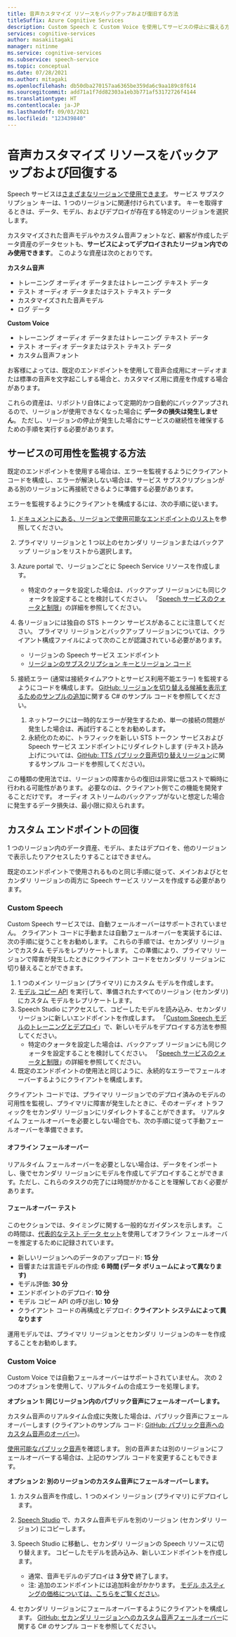 ```yaml
---
title: 音声カスタマイズ リソースをバックアップおよび復旧する方法
titleSuffix: Azure Cognitive Services
description: Custom Speech と Custom Voice を使用してサービスの停止に備える方法について説明します。
services: cognitive-services
author: masakiitagaki
manager: nitinme
ms.service: cognitive-services
ms.subservice: speech-service
ms.topic: conceptual
ms.date: 07/28/2021
ms.author: mitagaki
ms.openlocfilehash: db50dba270157aa6365be359da6c9aa189c8f614
ms.sourcegitcommit: add71a1f7dd82303a1eb3b771af53172726f4144
ms.translationtype: HT
ms.contentlocale: ja-JP
ms.lasthandoff: 09/03/2021
ms.locfileid: "123439840"
---
```

# <a name="backup-and-recover-speech-customization-resources"></a>音声カスタマイズ リソースをバックアップおよび回復する

Speech サービスは[さまざまなリージョンで使用できます](/azure/cognitive-services/speech-service/regions)。 サービス サブスクリプション キーは、1 つのリージョンに関連付けられています。 キーを取得するときは、データ、モデル、およびデプロイが存在する特定のリージョンを選択します。

カスタマイズされた音声モデルやカスタム音声フォントなど、顧客が作成したデータ資産のデータセットも、**サービスによってデプロイされたリージョン内でのみ使用できます**。 このような資産は次のとおりです。

**カスタム音声**
-   トレーニング オーディオ データまたはトレーニング テキスト データ
-   テスト オーディオ データまたはテスト テキスト データ
-   カスタマイズされた音声モデル
-   ログ データ

**Custom Voice**
-   トレーニング オーディオ データまたはトレーニング テキスト データ
-   テスト オーディオ データまたはテスト テキスト データ
-   カスタム音声フォント

お客様によっては、既定のエンドポイントを使用して音声合成用にオーディオまたは標準の音声を文字起こしする場合と、カスタマイズ用に資産を作成する場合があります。

これらの資産は、リポジトリ自体によって定期的かつ自動的にバックアップされるので、リージョンが使用できなくなった場合に **データの損失は発生しません**。 ただし、リージョンの停止が発生した場合にサービスの継続性を確保するための手順を実行する必要があります。

## <a name="how-to-monitor-service-availability"></a>サービスの可用性を監視する方法

既定のエンドポイントを使用する場合は、エラーを監視するようにクライアント コードを構成し、エラーが解決しない場合は、サービス サブスクリプションがある別のリージョンに再接続できるように準備する必要があります。

エラーを監視するようにクライアントを構成するには、次の手順に従います。

1.  [ドキュメントにある、リージョンで使用可能なエンドポイントのリスト](/azure/cognitive-services/speech-service/rest-speech-to-text)を参照してください。
2.  プライマリ リージョンと 1 つ以上のセカンダリ リージョンまたはバックアップ リージョンをリストから選択します。
3. Azure portal で、リージョンごとに Speech Service リソースを作成します。
    -  特定のクォータを設定した場合は、バックアップ リージョンにも同じクォータを設定することを検討してください。 「[Speech サービスのクォータと制限](/azure/cognitive-services/speech-service/speech-services-quotas-and-limits)」の詳細を参照してください。

4.  各リージョンには独自の STS トークン サービスがあることに注意してください。 プライマリ リージョンとバックアップ リージョンについては、クライアント構成ファイルによって次のことが認識されている必要があります。
    -  リージョンの Speech サービス エンドポイント
    -  [リージョンのサブスクリプション キーとリージョン コード](/azure/cognitive-services/speech-service/rest-speech-to-text)

5.  接続エラー (通常は接続タイムアウトとサービス利用不能エラー) を監視するようにコードを構成します。 [GitHub: リージョンを切り替える候補を表示するためのサンプルの追加](https://github.com/Azure-Samples/cognitive-services-speech-sdk/blob/fa6428a0837779cbeae172688e0286625e340942/samples/csharp/sharedcontent/console/speech_recognition_samples.cs#L965)に関する C# のサンプル コードを参照してください。

    1.  ネットワークには一時的なエラーが発生するため、単一の接続の問題が発生した場合は、再試行することをお勧めします。
    2.  永続化のために、トラフィックを新しい STS トークン サービスおよび Speech サービス エンドポイントにリダイレクトします (テキスト読み上げについては、[GitHub: TTS パブリック音声切り替えリージョン](https://github.com/Azure-Samples/cognitive-services-speech-sdk/blob/master/samples/csharp/sharedcontent/console/speech_synthesis_samples.cs#L880)に関するサンプル コードを参照してください)。

この種類の使用法では、リージョンの障害からの復旧は非常に低コストで瞬時に行われる可能性があります。 必要なのは、クライアント側でこの機能を開発することだけです。 オーディオ ストリームのバックアップがないと想定した場合に発生するデータ損失は、最小限に抑えられます。

## <a name="custom-endpoint-recovery"></a>カスタム エンドポイントの回復

1 つのリージョン内のデータ資産、モデル、またはデプロイを、他のリージョンで表示したりアクセスしたりすることはできません。

既定のエンドポイントで使用されるものと同じ手順に従って、メインおよびとセカンダリ リージョンの両方に Speech サービス リソースを作成する必要があります。

### <a name="custom-speech"></a>Custom Speech

Custom Speech サービスでは、自動フェールオーバーはサポートされていません。 クライアント コードに手動または自動フェールオーバーを実装するには、次の手順に従うことをお勧めします。 これらの手順では、セカンダリ リージョンでカスタム モデルをレプリケートします。 この準備により、プライマリ リージョンで障害が発生したときにクライアント コードをセカンダリ リージョンに切り替えることができます。

1.  1 つのメイン リージョン (プライマリ) にカスタム モデルを作成します。
2.  [モデル コピー API](https://eastus2.dev.cognitive.microsoft.com/docs/services/speech-to-text-api-v3-0/operations/CopyModelToSubscription) を実行して、準備されたすべてのリージョン (セカンダリ) にカスタム モデルをレプリケートします。
3.  Speech Studio にアクセスして、コピーしたモデルを読み込み、セカンダリ リージョンに新しいエンドポイントを作成します。 「[Custom Speech モデルのトレーニングとデプロイ](/azure/cognitive-services/speech-service/how-to-custom-speech-train-model)」で、新しいモデルをデプロイする方法を参照してください。
    -  特定のクォータを設定した場合は、バックアップ リージョンにも同じクォータを設定することを検討してください。 「[Speech サービスのクォータと制限](/azure/cognitive-services/speech-service/speech-services-quotas-and-limits)」の詳細を参照してください。
4.  既定のエンドポイントの使用法と同じように、永続的なエラーでフェールオーバーするようにクライアントを構成します。

クライアント コードでは、プライマリ リージョンでのデプロイ済みのモデルの可用性を監視し、プライマリに障害が発生したときに、そのオーディオ トラフィックをセカンダリ リージョンにリダイレクトすることができます。 リアルタイム フェールオーバーを必要としない場合でも、次の手順に従って手動フェールオーバーを準備できます。

#### <a name="offline-failover"></a>オフライン フェールオーバー

リアルタイム フェールオーバーを必要としない場合は、データをインポートし、後でセカンダリ リージョンにモデルを作成してデプロイすることができます。ただし、これらのタスクの完了には時間がかかることを理解しておく必要があります。

#### <a name="failover-tests"></a>フェールオーバー テスト

このセクションでは、タイミングに関する一般的なガイダンスを示します。 この時間は、[代表的なテスト データ セット](https://github.com/microsoft/Cognitive-Custom-Speech-Service)を使用してオフライン フェールオーバーを推定するために記録されています。

-   新しいリージョンへのデータのアップロード: **15 分**
-   音響または言語モデルの作成: **6 時間 (データ ボリュームによって異なります)**
-   モデル評価: **30 分**
-   エンドポイントのデプロイ: **10 分**
-   モデル コピー API の呼び出し: **10 分**
-   クライアント コードの再構成とデプロイ: **クライアント システムによって異なります**

運用モデルでは、プライマリ リージョンとセカンダリ リージョンのキーを作成することをお勧めします。

### <a name="custom-voice"></a>Custom Voice

Custom Voice では自動フェールオーバーはサポートされていません。 次の 2 つのオプションを使用して、リアルタイムの合成エラーを処理します。

**オプション 1: 同じリージョン内のパブリック音声にフェールオーバーします。**

カスタム音声のリアルタイム合成に失敗した場合は、パブリック音声にフェールオーバーします (クライアントのサンプル コード: [GitHub: パブリック音声へのカスタム音声のオーバー](https://github.com/Azure-Samples/cognitive-services-speech-sdk/blob/master/samples/csharp/sharedcontent/console/speech_synthesis_samples.cs#L899))。

[使用可能なパブリック音声](/azure/cognitive-services/speech-service/language-support#neural-voices)を確認します。 別の音声または別のリージョンにフェールオーバーする場合は、上記のサンプル コードを変更することもできます。

**オプション 2: 別のリージョンのカスタム音声にフェールオーバーします。**

1.  カスタム音声を作成し、1 つのメイン リージョン (プライマリ) にデプロイします。
2.  [Speech Studio](https://speech.microsoft.com) で、カスタム音声モデルを別のリージョン (セカンダリ リージョン) にコピーします。
3.  Speech Studio に移動し、セカンダリ リージョンの Speech リソースに切り替えます。 コピーしたモデルを読み込み、新しいエンドポイントを作成します。
    -   通常、音声モデルのデプロイは **3 分で** 終了します。
    -   注: 追加のエンドポイントには追加料金がかかります。 [モデル ホスティングの価格については、こちらをご覧ください](https://azure.microsoft.com/pricing/details/cognitive-services/speech-services/)。

4.  セカンダリ リージョンにフェールオーバーするようにクライアントを構成します。 [GitHub: セカンダリ リージョンへのカスタム音声フェールオーバー](https://github.com/Azure-Samples/cognitive-services-speech-sdk/blob/master/samples/csharp/sharedcontent/console/speech_synthesis_samples.cs#L920)に関する C# のサンプル コードを参照してください。
